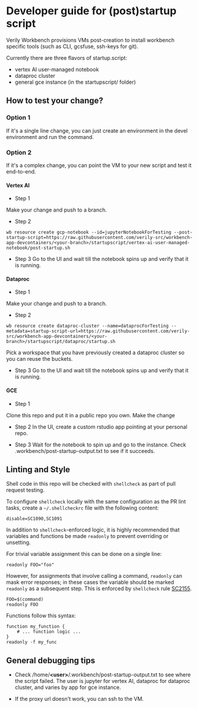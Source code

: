 # Developer guide for (post)startup script

Verily Workbench provisions VMs post-creation to install workbench specific tools (such as CLI, gcsfuse, ssh-keys for git).

Currently there are three flavors of startup.script:

- vertex AI user-managed notebook
- dataproc cluster
- general gce instance (in the startupscript/ folder)

## How to test your change?

### Option 1

If it's a single line change, you can just create an environment in the devel environment and run the command.

### Option 2

If it's a complex change, you can point the VM to your new script and test it end-to-end.

#### Vertex AI

- Step 1

Make your change and push to a branch.

- Step 2

```text
wb resource create gcp-notebook --id=jupyterNotebookForTesting --post-startup-script=https://raw.githubusercontent.com/verily-src/workbench-app-devcontainers/<your-branch>/startupscript/vertex-ai-user-managed-notebook/post-startup.sh
```

- Step 3
  Go to the UI and wait till the notebook spins up and verify that it is running.

#### Dataproc

- Step 1

Make your change and push to a branch.

- Step 2

```text
wb resource create dataproc-cluster --name=dataprocForTesting --metadata=startup-script-url=https://raw.githubusercontent.com/verily-src/workbench-app-devcontainers/<your-branch>/startupscript/dataproc/startup.sh
```

Pick a workspace that you have previously created a dataproc cluster so you can reuse the buckets.

- Step 3
  Go to the UI and wait till the notebook spins up and verify that it is running.

#### GCE

- Step 1

Clone this repo and put it in a public repo you own. Make the change

- Step 2
  In the UI, create a custom rstudio app pointing at your personal repo.

- Step 3
  Wait for the notebook to spin up and go to the instance. Check .workbench/post-startup-output.txt to see if it succeeds.

## Linting and Style

Shell code in this repo will be checked with `shellcheck` as part of pull request testing.

To configure `shellcheck` locally with the same configuration as the PR lint tasks, create a
`~/.shellcheckrc` file with the following content:

```shell
disable=SC1090,SC1091
```

In addition to `shellcheck`-enforced logic, it is highly recommended that variables and functions
be made `readonly` to prevent overriding or unsetting.

For trivial variable assignment this can be done on a single line:

```shell
readonly FOO="foo"
```

However, for assignments that involve calling a command, `readonly` can mask error responses; in
these cases the variable should be marked `readonly` as a subsequent step.  This is enforced by
`shellcheck` rule [SC2155](https://www.shellcheck.net/wiki/SC2155).

```shell
FOO=$(command)
readonly FOO
```

Functions follow this syntax:

```shell
function my_function {
    # ... function logic ...
}
readonly -f my_func
```

## General debugging tips

- Check /home/**\<user\>**/.workbench/post-startup-output.txt to see where the script failed.
  The user is jupyter for vertex AI, dataproc for dataproc cluster, and varies by app for gce instance.

- If the proxy url doesn't work, you can ssh to the VM.
